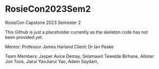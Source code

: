# RosieCon2023Sem2
RosieCon Capstone 2023 Semester 2

This Github is just a placeholder currently as the skeleton code has not been provided yet.

Mentor: Professor James Harland
Client: Dr Ian Peake

Team Members:
Jasper Avice Demay,
Selamawit Tewelde Birhane,
Allister Jon Toos,
Jiarui YaoJiarui Yao,
Adem Saydam,
